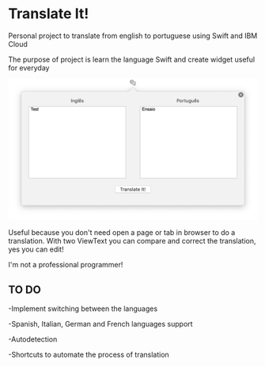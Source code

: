 # Translate It!
Personal project to translate from english to portuguese using Swift and IBM Cloud 

The purpose of project is learn the language Swift and create widget useful for everyday

![Screenshot](img.png)

Useful because you don't need open a page or tab in browser to do a translation. With two ViewText you can compare and correct the translation, yes you can edit!

I'm not a professional programmer!

## TO DO
-Implement switching between the languages

-Spanish, Italian, German and French languages support

-Autodetection

-Shortcuts to automate the process of translation
